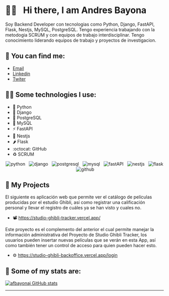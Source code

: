 
# 👋🏻 &nbsp;&nbsp;Hi there, I am Andres Bayona

Soy Backend Developer con tecnologias como Python, Django, FastAPI, Flask, Nestjs, MySQL, PostgreSQL. Tengo experiencia trabajando con la metodogia SCRUM y con equipos de trabajo interdisciplinar. Tengo conocimiento liderando equipos de trabajo y proyectos de investigacion.

## 📌 You can find me:
- <a href="mailto:andres.bayona@outlook.com">Email</a>
- [Linkedin](https://www.linkedin.com/in/afbayonaj/)
- [Twiter](https://twitter.com/afbayonaj)

## 🧑‍💻 Some technologies I use:
- 🐍 Python   
- 🔧 Django  
- 🐘 PostgreSQL  
- 🐬 MySQL  
- ⚡ FastAPI  
- 🦊 Nestjs  
- 🌶️ Flask  
- :octocat: GitHub  
- ♻️ SCRUM  
<p align="center">
  <img src="https://img.shields.io/badge/Python-FFD43B?style=for-the-badge&logo=python&logoColor=blue" alt="python" />&nbsp;&nbsp;
  <img src="https://img.shields.io/badge/Django-092E20?style=for-the-badge&logo=django&logoColor=green" alt="django" />&nbsp;&nbsp; 
  <img src="https://img.shields.io/badge/PostgreSQL-316192?style=for-the-badge&logo=postgresql&logoColor=white" alt="postgresql" />&nbsp;&nbsp;
  <img src="https://img.shields.io/badge/MySQL-005C84?style=for-the-badge&logo=mysql&logoColor=white" alt="mysql" />&nbsp;&nbsp;
  <img src="https://img.shields.io/badge/fastapi-109989?style=for-the-badge&logo=FASTAPI&logoColor=white" alt="fastAPI" />&nbsp;&nbsp;
  <img src="https://img.shields.io/badge/nestjs-E0234E?style=for-the-badge&logo=nestjs&logoColor=white" alt="nestjs" />&nbsp;&nbsp;
  <img src="https://img.shields.io/badge/Flask-000000?style=for-the-badge&logo=flask&logoColor=white" alt="flask" />&nbsp;&nbsp;
  <img src="https://img.shields.io/badge/GitHub-100000?style=for-the-badge&logo=github&logoColor=white" alt="github" />&nbsp;&nbsp;
</p>

## 📂 My Projects
El siguiente es aplicación web que permite ver el catálogo de películas producidas por el estudio Ghibli, así como registrar una calificación personal y llevar el registro de cuáles ya se han visto y cuales no.  
- 📽️ https://studio-ghibli-tracker.vercel.app/  

Este proyecto es el complemento del anterior el cual permite manejar la información administrativa del Proyecto de Studio Ghibli Tracker, los usuarios pueden insertar nuevas películas que se verán en esta App,  así como también tener un control de acceso para quien pueden hacer esto.
- ⚙️ https://studio-ghibli-backoffice.vercel.app/login  
 
## 🧮 Some of my stats are:

[![afbayonaj GitHub stats](https://github-readme-stats.vercel.app/api?username=afbayonaj&show_icons=true&theme=chartreuse-dark)](https://github.com/afbayonaj/github-readme-stats)

___________________________________________________________________________________

<!--
**afbayonaj/afbayonaj** is a ✨ _special_ ✨ repository because its `README.md` (this file) appears on your GitHub profile.

Here are some ideas to get you started:

- 🔭 I’m currently working on ...
- 🌱 I’m currently learning ...
- 👯 I’m looking to collaborate on ...
- 🤔 I’m looking for help with ...
- 💬 Ask me about ...
- 📫 How to reach me: ...
- 😄 Pronouns: ...
- ⚡ Fun fact: ...
-->
